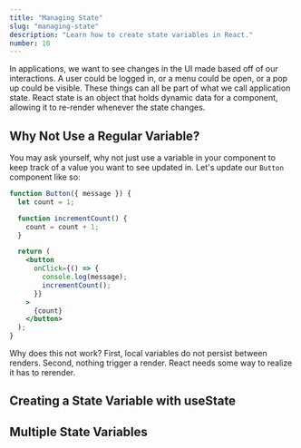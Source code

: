 ```yaml
---
title: "Managing State"
slug: "managing-state"
description: "Learn how to create state variables in React."
number: 10
---
```


In applications, we want to see changes in the UI made based off of our interactions. A user could be logged in, or a menu could be open, or a pop up could be visible. These things can all be part of what we call application state. React state is an object that holds dynamic data for a component, allowing it to re-render whenever the state changes.

## Why Not Use a Regular Variable?

You may ask yourself, why not just use a variable in your component to keep track of a value you want to see updated in. Let's update our `Button` component like so:

```jsx
function Button({ message }) {
  let count = 1;

  function incrementCount() {
    count = count + 1;
  }

  return (
    <button
      onClick={() => {
        console.log(message);
        incrementCount();
      }}
    >
      {count}
    </button>
  );
}
```

Why does this not work? First, local variables do not persist between renders. Second, nothing trigger a render. React needs some way to realize it has to rerender.

## Creating a State Variable with useState

## Multiple State Variables

